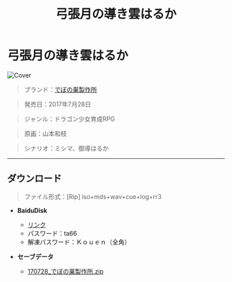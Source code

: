 ﻿---
layout: mypost
title: 弓張月の導き雲はるか
categories: [でぼの巣製作所]
---

# 弓張月の導き雲はるか

![Cover](170728_でぼの巣製作所.jpg)

> ブランド：<a href="https://www.debonosu.jp/" target="_blank">でぼの巣製作所</a>

> 発売日：2017年7月28日

> ジャンル：ドラゴン少女育成RPG

> 原画：山本和枝

> シナリオ：ミシマ、御導はるか

---
## ダウンロード
> ファイル形式：[Rip] iso+mds+wav+cue+log+rr3

  - **BaiduDisk**

    - [リンク](https://pan.baidu.com/s/15SuBjYDF4LC39oFjKoAtiA)
    - パスワード：ta66
    - 解凍パスワード：Ｋｏｕｅｎ（全角）
  - **セーブデータ**

    - [170728_でぼの巣製作所.zip](170728_でぼの巣製作所.zip)

